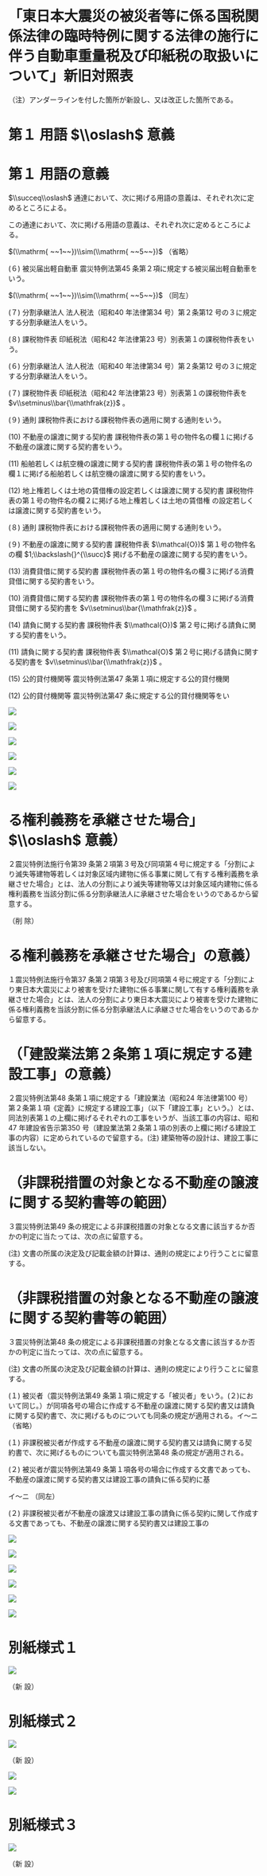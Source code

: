 # 「東日本大震災の被災者等に係る国税関係法律の臨時特例に関する法律の施行に伴う自動車重量税及び印紙税の取扱いについて」新旧対照表

（注）アンダーラインを付した箇所が新設し、又は改正した箇所である。

# 第１ 用語 $\\oslash$ 意義

# 第１ 用語の意義

$\\succeq\\oslash$ 通達において、次に掲げる用語の意義は、それぞれ次に定めるところによる。

この通達において、次に掲げる用語の意義は、それぞれ次に定めるところによる。

$(\\mathrm{ ~~1~~})\\sim(\\mathrm{ ~~5~~})$ （省略）

(６) 被災届出軽自動車 震災特例法第45 条第２項に規定する被災届出軽自動車をいう。

$(\\mathrm{ ~~1~~})\\sim(\\mathrm{ ~~5~~})$ （同左）

(７) 分割承継法人 法人税法（昭和40 年法律第34 号）第２条第12 号の３に規定する分割承継法人をいう。

(８) 課税物件表 印紙税法（昭和42 年法律第23 号）別表第１の課税物件表をいう。

(６) 分割承継法人 法人税法（昭和40 年法律第34 号）第２条第12 号の３に規定する分割承継法人をいう。

(７) 課税物件表 印紙税法（昭和42 年法律第23 号）別表第１の課税物件表を $v\\setminus\\bar{\\mathfrak{z}}$ 。

(９) 通則 課税物件表における課税物件表の適用に関する通則をいう。

(10) 不動産の譲渡に関する契約書 課税物件表の第１号の物件名の欄１に掲げる不動産の譲渡に関する契約書をいう。

(11) 船舶若しくは航空機の譲渡に関する契約書 課税物件表の第１号の物件名の欄１に掲げる船舶若しくは航空機の譲渡に関する契約書をいう。

(12) 地上権若しくは土地の賃借権の設定若しくは譲渡に関する契約書 課税物件表の第１号の物件名の欄２に掲げる地上権若しくは土地の賃借権 の設定若しくは譲渡に関する契約書をいう。

(８) 通則 課税物件表における課税物件表の適用に関する通則をいう。

(９) 不動産の譲渡に関する契約書 課税物件表 $\\mathcal{O})$ 第１号の物件名の欄 $1;\\backslash{}^{\\succ}$ 掲げる不動産の譲渡に関する契約書をいう。

(13) 消費貸借に関する契約書 課税物件表の第１号の物件名の欄３に掲げる消費貸借に関する契約書をいう。

(10) 消費貸借に関する契約書 課税物件表の第１号の物件名の欄３に掲げる消費貸借に関する契約書を $v\\setminus\\bar{\\mathfrak{z}}$ 。

(14) 請負に関する契約書 課税物件表 $\\mathcal{O})$ 第２号に掲げる請負に関する契約書をいう。

(11) 請負に関する契約書 課税物件表 $\\mathcal{O}$ 第２号に掲げる請負に関する契約書を $v\\setminus\\bar{\\mathfrak{z}}$ 。

(15) 公的貸付機関等 震災特例法第47 条第１項に規定する公的貸付機関

(12) 公的貸付機関等 震災特例法第47 条に規定する公的貸付機関等をい

![](https://www.nta.go.jp/tmp/258a1ffb-dd10-4195-8541-a34ebf7f94f5/images/85eb288ed6b9f7f939be8dbb92a4b5e062e2c59b31e6dc369374d337dc3b7090.jpg)

![](https://www.nta.go.jp/tmp/258a1ffb-dd10-4195-8541-a34ebf7f94f5/images/2950e6eaadd394e1128135091dbbac95eae7e6e3bd1ad76121b6f51973e44c05.jpg)

![](https://www.nta.go.jp/tmp/258a1ffb-dd10-4195-8541-a34ebf7f94f5/images/c8199fc99f8c6032f1d850ef8bd48bc6cd2c136300ec494c91cfa7ed48e1a63b.jpg)

![](https://www.nta.go.jp/tmp/258a1ffb-dd10-4195-8541-a34ebf7f94f5/images/f80a388e9edd1c5665465334723b183c06b841f05221f01dca504c388a26a65a.jpg)

![](https://www.nta.go.jp/tmp/258a1ffb-dd10-4195-8541-a34ebf7f94f5/images/597780e40c783e70fd6b722d121863b96234cf04a4877f9695a62f03eddde500.jpg)

![](https://www.nta.go.jp/tmp/258a1ffb-dd10-4195-8541-a34ebf7f94f5/images/390148d17f7d353f5563cdd95c8d39bb3456adbd659fb747eadee48e71155ca1.jpg)

# る権利義務を承継させた場合」 $\\oslash$ 意義）

２震災特例法施行令第39 条第２項第３号及び同項第４号に規定する「分割により滅失等建物等若しくは対象区域内建物に係る事業に関して有する権利義務を承継させた場合」とは、法人の分割により滅失等建物等又は対象区域内建物に係る権利義務を当該分割に係る分割承継法人に承継させた場合をいうのであるから留意する。

（削 除）

# る権利義務を承継させた場合」の意義）

１震災特例法施行令第37 条第２項第３号及び同項第４号に規定する「分割により東日本大震災により被害を受けた建物に係る事業に関して有する権利義務を承継させた場合」とは、法人の分割により東日本大震災により被害を受けた建物に係る権利義務を当該分割に係る分割承継法人に承継させた場合をいうのであるから留意する。

# （「建設業法第２条第１項に規定する建設工事」の意義）

２震災特例法第48 条第１項に規定する「建設業法（昭和24 年法律第100 号）第２条第１項《定義》に規定する建設工事」（以下「建設工事」という。）とは、同法別表第１の上欄に掲げるそれぞれの工事をいうが、当該工事の内容は、昭和47 年建設省告示第350 号（建設業法第２条第１項の別表の上欄に掲げる建設工事の内容）に定められているので留意する。(注) 建築物等の設計は、建設工事に該当しない。

# （非課税措置の対象となる不動産の譲渡に関する契約書等の範囲）

３震災特例法第49 条の規定による非課税措置の対象となる文書に該当するか否かの判定に当たっては、次の点に留意する。

(注) 文書の所属の決定及び記載金額の計算は、通則の規定により行うことに留意する。

# （非課税措置の対象となる不動産の譲渡に関する契約書等の範囲）

３震災特例法第48 条の規定による非課税措置の対象となる文書に該当するか否かの判定に当たっては、次の点に留意する。

(注) 文書の所属の決定及び記載金額の計算は、通則の規定により行うことに留意する。

(１) 被災者（震災特例法第49 条第１項に規定する「被災者」をいう。(２)において同じ。）が同項各号の場合に作成する不動産の譲渡に関する契約書又は請負に関する契約書で、次に掲げるものについても同条の規定が適用される。イ～ニ （省略）

(１) 非課税被災者が作成する不動産の譲渡に関する契約書又は請負に関する契約書で、次に掲げるものについても震災特例法第48 条の規定が適用される。

(２) 被災者が震災特例法第49 条第１項各号の場合に作成する文書であっても、不動産の譲渡に関する契約書又は建設工事の請負に係る契約に基

イ～ニ （同左）

(２) 非課税被災者が不動産の譲渡又は建設工事の請負に係る契約に関して作成する文書であっても、不動産の譲渡に関する契約書又は建設工事の

![](https://www.nta.go.jp/tmp/258a1ffb-dd10-4195-8541-a34ebf7f94f5/images/d130826eb4de7c655b6acd63085d98e39c9910a885b9c0f303a85f3f9b159fcb.jpg)

![](https://www.nta.go.jp/tmp/258a1ffb-dd10-4195-8541-a34ebf7f94f5/images/dd4c5966abdf9b5929cd6a6d0f72f16eb6ef4be24683407c0c890486386739d9.jpg)

![](https://www.nta.go.jp/tmp/258a1ffb-dd10-4195-8541-a34ebf7f94f5/images/518a6e47ba81617d0e9b84fe43bf793f20a4534e0b6adbb86636c8ccf760124b.jpg)

![](https://www.nta.go.jp/tmp/258a1ffb-dd10-4195-8541-a34ebf7f94f5/images/27f8a8f093bb1b0d435082d756f85767ac4ba61bc25eff435f9ea4b170261aaa.jpg)

![](https://www.nta.go.jp/tmp/258a1ffb-dd10-4195-8541-a34ebf7f94f5/images/61fd32b6e631275fcc3b1cfa2aff7b351d93872210524dfe1097d792853fe393.jpg)

![](https://www.nta.go.jp/tmp/258a1ffb-dd10-4195-8541-a34ebf7f94f5/images/5c03e93a9b31cf1a375c5c27254f6ec51368032c0afb58d264b0b1a43a7a786e.jpg)

# 別紙様式１

![](https://www.nta.go.jp/tmp/258a1ffb-dd10-4195-8541-a34ebf7f94f5/images/8a4cf9b9e12e942df0653fa5de5b9b3f5615657f5c357bfc1fe3e0b1cc138476.jpg)

（新 設）

# 別紙様式２

![](https://www.nta.go.jp/tmp/258a1ffb-dd10-4195-8541-a34ebf7f94f5/images/a80ea2d370d451fa56aeafec0bfa807729f7717cb6e18558b94546e1d61de762.jpg)

（新 設）

![](https://www.nta.go.jp/tmp/258a1ffb-dd10-4195-8541-a34ebf7f94f5/images/c0a02fd3883b252d9c373fd13553ed2f759916a2c60719c75c28936ca214ce7c.jpg)

![](https://www.nta.go.jp/tmp/258a1ffb-dd10-4195-8541-a34ebf7f94f5/images/1264b80513b592346be63cfe7a1c644ea4f0c198a84e95abe288de7de66215a6.jpg)

# 別紙様式３

![](https://www.nta.go.jp/tmp/258a1ffb-dd10-4195-8541-a34ebf7f94f5/images/15d5fc90bbc63cb6882889c60720351cb172dd24b1f2c7eedf57df6787bd3c08.jpg)

（新 設）